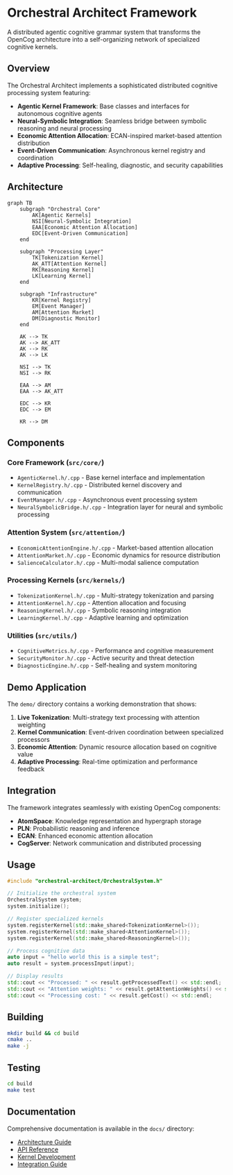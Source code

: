 # Orchestral Architect Framework

A distributed agentic cognitive grammar system that transforms the OpenCog architecture into a self-organizing network of specialized cognitive kernels.

## Overview

The Orchestral Architect implements a sophisticated distributed cognitive processing system featuring:

- **Agentic Kernel Framework**: Base classes and interfaces for autonomous cognitive agents
- **Neural-Symbolic Integration**: Seamless bridge between symbolic reasoning and neural processing
- **Economic Attention Allocation**: ECAN-inspired market-based attention distribution
- **Event-Driven Communication**: Asynchronous kernel registry and coordination
- **Adaptive Processing**: Self-healing, diagnostic, and security capabilities

## Architecture

```mermaid
graph TB
    subgraph "Orchestral Core"
        AK[Agentic Kernels]
        NSI[Neural-Symbolic Integration]
        EAA[Economic Attention Allocation]
        EDC[Event-Driven Communication]
    end
    
    subgraph "Processing Layer" 
        TK[Tokenization Kernel]
        AK_ATT[Attention Kernel]
        RK[Reasoning Kernel]
        LK[Learning Kernel]
    end
    
    subgraph "Infrastructure"
        KR[Kernel Registry]
        EM[Event Manager]
        AM[Attention Market]
        DM[Diagnostic Monitor]
    end
    
    AK --> TK
    AK --> AK_ATT
    AK --> RK
    AK --> LK
    
    NSI --> TK
    NSI --> RK
    
    EAA --> AM
    EAA --> AK_ATT
    
    EDC --> KR
    EDC --> EM
    
    KR --> DM
```

## Components

### Core Framework (`src/core/`)
- `AgenticKernel.h/.cpp` - Base kernel interface and implementation
- `KernelRegistry.h/.cpp` - Distributed kernel discovery and communication
- `EventManager.h/.cpp` - Asynchronous event processing system
- `NeuralSymbolicBridge.h/.cpp` - Integration layer for neural and symbolic processing

### Attention System (`src/attention/`)
- `EconomicAttentionEngine.h/.cpp` - Market-based attention allocation
- `AttentionMarket.h/.cpp` - Economic dynamics for resource distribution
- `SalienceCalculator.h/.cpp` - Multi-modal salience computation

### Processing Kernels (`src/kernels/`)
- `TokenizationKernel.h/.cpp` - Multi-strategy tokenization and parsing
- `AttentionKernel.h/.cpp` - Attention allocation and focusing
- `ReasoningKernel.h/.cpp` - Symbolic reasoning integration
- `LearningKernel.h/.cpp` - Adaptive learning and optimization

### Utilities (`src/utils/`)
- `CognitiveMetrics.h/.cpp` - Performance and cognitive measurement
- `SecurityMonitor.h/.cpp` - Active security and threat detection
- `DiagnosticEngine.h/.cpp` - Self-healing and system monitoring

## Demo Application

The `demo/` directory contains a working demonstration that shows:

1. **Live Tokenization**: Multi-strategy text processing with attention weighting
2. **Kernel Communication**: Event-driven coordination between specialized processors
3. **Economic Attention**: Dynamic resource allocation based on cognitive value
4. **Adaptive Processing**: Real-time optimization and performance feedback

## Integration

The framework integrates seamlessly with existing OpenCog components:

- **AtomSpace**: Knowledge representation and hypergraph storage
- **PLN**: Probabilistic reasoning and inference
- **ECAN**: Enhanced economic attention allocation
- **CogServer**: Network communication and distributed processing

## Usage

```cpp
#include "orchestral-architect/OrchestralSystem.h"

// Initialize the orchestral system
OrchestralSystem system;
system.initialize();

// Register specialized kernels
system.registerKernel(std::make_shared<TokenizationKernel>());
system.registerKernel(std::make_shared<AttentionKernel>());
system.registerKernel(std::make_shared<ReasoningKernel>());

// Process cognitive data
auto input = "hello world this is a simple test";
auto result = system.processInput(input);

// Display results
std::cout << "Processed: " << result.getProcessedText() << std::endl;
std::cout << "Attention weights: " << result.getAttentionWeights() << std::endl;
std::cout << "Processing cost: " << result.getCost() << std::endl;
```

## Building

```bash
mkdir build && cd build
cmake ..
make -j
```

## Testing

```bash
cd build
make test
```

## Documentation

Comprehensive documentation is available in the `docs/` directory:

- [Architecture Guide](docs/architecture.md)
- [API Reference](docs/api.md)
- [Kernel Development](docs/kernel-development.md)
- [Integration Guide](docs/integration.md)